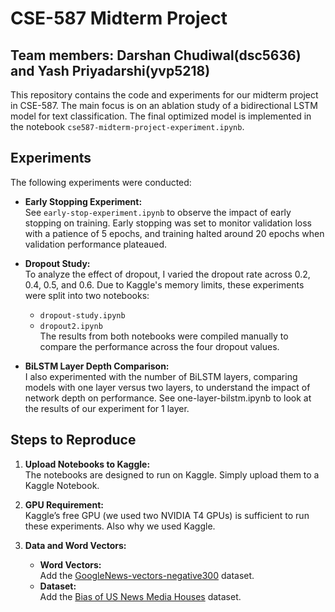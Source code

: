 # CSE-587 Midterm Project
## Team members: Darshan Chudiwal(dsc5636) and Yash Priyadarshi(yvp5218)

This repository contains the code and experiments for our midterm project in CSE-587. The main focus is on an ablation study of a bidirectional LSTM model for text classification. The final optimized model is implemented in the notebook `cse587-midterm-project-experiment.ipynb`.

## Experiments

The following experiments were conducted:

- **Early Stopping Experiment:**  
  See `early-stop-experiment.ipynb` to observe the impact of early stopping on training. Early stopping was set to monitor validation loss with a patience of 5 epochs, and training halted around 20 epochs when validation performance plateaued.

- **Dropout Study:**  
  To analyze the effect of dropout, I varied the dropout rate across 0.2, 0.4, 0.5, and 0.6. Due to Kaggle's memory limits, these experiments were split into two notebooks:  
  - `dropout-study.ipynb`  
  - `dropout2.ipynb`  
  The results from both notebooks were compiled manually to compare the performance across the four dropout values.

- **BiLSTM Layer Depth Comparison:**  
  I also experimented with the number of BiLSTM layers, comparing models with one layer versus two layers, to understand the impact of network depth on performance. See one-layer-bilstm.ipynb to look at the results of our experiment for 1 layer.

## Steps to Reproduce

1. **Upload Notebooks to Kaggle:**  
   The notebooks are designed to run on Kaggle. Simply upload them to a Kaggle Notebook.

2. **GPU Requirement:**  
   Kaggle’s free GPU (we used two NVIDIA T4 GPUs) is sufficient to run these experiments. Also why we used Kaggle.

3. **Data and Word Vectors:**  
   - **Word Vectors:**  
     Add the [GoogleNews-vectors-negative300](https://www.kaggle.com/datasets/leadbest/googlenewsvectorsnegative300) dataset.
   - **Dataset:**  
     Add the [Bias of US News Media Houses](https://www.kaggle.com/datasets/sushovansaha9/bias-of-us-news-media-houses) dataset.

